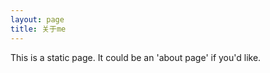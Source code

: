 ```yaml
---
layout: page
title: 关于me
---
```


This is a static page. It could be an 'about page' if you'd like.
